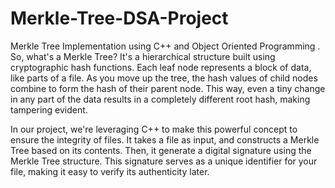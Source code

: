 # Merkle-Tree-DSA-Project
Merkle Tree Implementation using C++ and Object Oriented Programming .
So, what's a Merkle Tree?  It's a hierarchical structure built using cryptographic hash functions. Each leaf node represents a block of data, like parts of a file. As you move up the tree, the hash values of child nodes combine to form the hash of their parent node. This way, even a tiny change in any part of the data results in a completely different root hash, making tampering evident.

In our project, we're leveraging C++ to make this powerful concept to ensure the integrity of files. It takes a file as input, and constructs a Merkle Tree based on its contents. Then, it generate a digital signature using the Merkle Tree structure. This signature serves as a unique identifier for your file, making it easy to verify its authenticity later.

